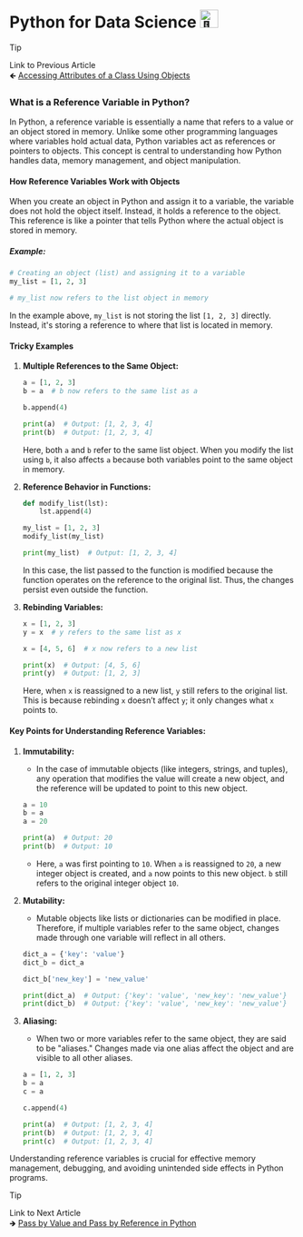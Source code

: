 # Python for Data Science <picture> <source srcset="https://fonts.gstatic.com/s/e/notoemoji/latest/1f40d/512.webp" type="image/webp"> <img src="https://fonts.gstatic.com/s/e/notoemoji/latest/1f40d/512.gif" alt="🐍" width="32" height="32"> </picture>

> [!TIP]  
> Link to Previous Article  
> 🡸 [Accessing Attributes of a Class Using Objects](/OOPs%20with%20Python/Articles/46_accessing_attributes.md)

### What is a Reference Variable in Python?

In Python, a reference variable is essentially a name that refers to a value or an object stored in memory. Unlike some other programming languages where variables hold actual data, Python variables act as references or pointers to objects. This concept is central to understanding how Python handles data, memory management, and object manipulation.

#### How Reference Variables Work with Objects

When you create an object in Python and assign it to a variable, the variable does not hold the object itself. Instead, it holds a reference to the object. This reference is like a pointer that tells Python where the actual object is stored in memory.

##### Example:

```python
# Creating an object (list) and assigning it to a variable
my_list = [1, 2, 3]

# my_list now refers to the list object in memory
```

In the example above, `my_list` is not storing the list `[1, 2, 3]` directly. Instead, it's storing a reference to where that list is located in memory.

#### Tricky Examples

1. **Multiple References to the Same Object:**

   ```python
   a = [1, 2, 3]
   b = a  # b now refers to the same list as a

   b.append(4)

   print(a)  # Output: [1, 2, 3, 4]
   print(b)  # Output: [1, 2, 3, 4]
   ```

   Here, both `a` and `b` refer to the same list object. When you modify the list using `b`, it also affects `a` because both variables point to the same object in memory.

2. **Reference Behavior in Functions:**

   ```python
   def modify_list(lst):
       lst.append(4)

   my_list = [1, 2, 3]
   modify_list(my_list)

   print(my_list)  # Output: [1, 2, 3, 4]
   ```

   In this case, the list passed to the function is modified because the function operates on the reference to the original list. Thus, the changes persist even outside the function.

3. **Rebinding Variables:**

   ```python
   x = [1, 2, 3]
   y = x  # y refers to the same list as x

   x = [4, 5, 6]  # x now refers to a new list

   print(x)  # Output: [4, 5, 6]
   print(y)  # Output: [1, 2, 3]
   ```

   Here, when `x` is reassigned to a new list, `y` still refers to the original list. This is because rebinding `x` doesn’t affect `y`; it only changes what `x` points to.

#### Key Points for Understanding Reference Variables:

1. **Immutability:** 
   - In the case of immutable objects (like integers, strings, and tuples), any operation that modifies the value will create a new object, and the reference will be updated to point to this new object.
   
   ```python
   a = 10
   b = a
   a = 20

   print(a)  # Output: 20
   print(b)  # Output: 10
   ```

   - Here, `a` was first pointing to `10`. When `a` is reassigned to `20`, a new integer object is created, and `a` now points to this new object. `b` still refers to the original integer object `10`.

2. **Mutability:**
   - Mutable objects like lists or dictionaries can be modified in place. Therefore, if multiple variables refer to the same object, changes made through one variable will reflect in all others.
  
   ```python
   dict_a = {'key': 'value'}
   dict_b = dict_a

   dict_b['new_key'] = 'new_value'

   print(dict_a)  # Output: {'key': 'value', 'new_key': 'new_value'}
   print(dict_b)  # Output: {'key': 'value', 'new_key': 'new_value'}
   ```

3. **Aliasing:**
   - When two or more variables refer to the same object, they are said to be "aliases." Changes made via one alias affect the object and are visible to all other aliases.

   ```python
   a = [1, 2, 3]
   b = a
   c = a

   c.append(4)

   print(a)  # Output: [1, 2, 3, 4]
   print(b)  # Output: [1, 2, 3, 4]
   print(c)  # Output: [1, 2, 3, 4]
   ```

Understanding reference variables is crucial for effective memory management, debugging, and avoiding unintended side effects in Python programs.

> [!TIP]  
> Link to Next Article  
> 🡺 [Pass by Value and Pass by Reference in Python](/OOPs%20with%20Python/Articles/48_pass_by_value_and_reference.md)